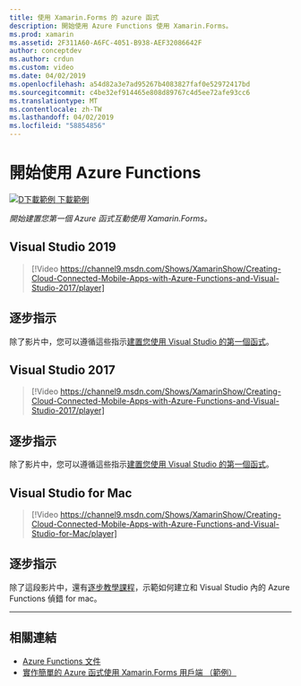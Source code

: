 ```yaml
---
title: 使用 Xamarin.Forms 的 azure 函式
description: 開始使用 Azure Functions 使用 Xamarin.Forms。
ms.prod: xamarin
ms.assetid: 2F311A60-A6FC-4051-B938-AEF32086642F
author: conceptdev
ms.author: crdun
ms.custom: video
ms.date: 04/02/2019
ms.openlocfilehash: a54d82a3e7ad95267b4083827faf0e52972417bd
ms.sourcegitcommit: c4be32ef914465e808d89767c4d5ee72afe93cc6
ms.translationtype: MT
ms.contentlocale: zh-TW
ms.lasthandoff: 04/02/2019
ms.locfileid: "58854856"
---
```

# <a name="get-started-with-azure-functions"></a>開始使用 Azure Functions

[![D下載範例](~/media/shared/download.png) 下載範例](https://azure.microsoft.com/resources/samples/functions-xamarin-getting-started/)

_開始建置您第一個 Azure 函式互動使用 Xamarin.Forms。_

## [<a name="visual-studio-2019"></a>Visual Studio 2019](#tab/windows)

> [!Video https://channel9.msdn.com/Shows/XamarinShow/Creating-Cloud-Connected-Mobile-Apps-with-Azure-Functions-and-Visual-Studio-2017/player]

## <a name="step-by-step-instructions"></a>逐步指示

除了影片中，您可以遵循這些指示[建置您使用 Visual Studio 的第一個函式](https://docs.microsoft.com/azure/azure-functions/functions-create-your-first-function-visual-studio)。

## [<a name="visual-studio-2017"></a>Visual Studio 2017](#tab/win-vs2017)

> [!Video https://channel9.msdn.com/Shows/XamarinShow/Creating-Cloud-Connected-Mobile-Apps-with-Azure-Functions-and-Visual-Studio-2017/player]

## <a name="step-by-step-instructions"></a>逐步指示

除了影片中，您可以遵循這些指示[建置您使用 Visual Studio 的第一個函式](https://docs.microsoft.com/azure/azure-functions/functions-create-your-first-function-visual-studio)。

## [<a name="visual-studio-for-mac"></a>Visual Studio for Mac](#tab/macos)

> [!Video https://channel9.msdn.com/Shows/XamarinShow/Creating-Cloud-Connected-Mobile-Apps-with-Azure-Functions-and-Visual-Studio-for-Mac/player]

## <a name="step-by-step-instructions"></a>逐步指示

除了這段影片中，還有[逐步教學課程](https://docs.microsoft.com/visualstudio/mac/azure-functions-lab)，示範如何建立和 Visual Studio 內的 Azure Functions 偵錯 for mac。

-----

## <a name="related-links"></a>相關連結

- [Azure Functions 文件](https://docs.microsoft.com/azure/azure-functions/)
- [實作簡單的 Azure 函式使用 Xamarin.Forms 用戶端 （範例）](https://azure.microsoft.com/resources/samples/functions-xamarin-getting-started/)

